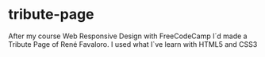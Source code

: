 # tribute-page
After my course Web Responsive Design with FreeCodeCamp I´d made a Tribute Page of René Favaloro.
I used what I`ve learn with HTML5 and CSS3
